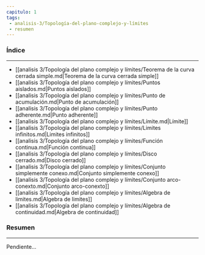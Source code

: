 ```yaml
---
capitulo: 1
tags: 
 - analisis-3/Topología-del-plano-complejo-y-límites
 - resumen
---
```

### Índice
---
 * [[analisis 3/Topología del plano complejo y límites/Teorema de la curva cerrada simple.md|Teorema de la curva cerrada simple]]
 * [[analisis 3/Topología del plano complejo y límites/Puntos aislados.md|Puntos aislados]]
 * [[analisis 3/Topología del plano complejo y límites/Punto de acumulación.md|Punto de acumulación]]
 * [[analisis 3/Topología del plano complejo y límites/Punto adherente.md|Punto adherente]]
 * [[analisis 3/Topología del plano complejo y límites/Límite.md|Límite]]
 * [[analisis 3/Topología del plano complejo y límites/Limites infinitos.md|Limites infinitos]]
 * [[analisis 3/Topología del plano complejo y límites/Función continua.md|Función continua]]
 * [[analisis 3/Topología del plano complejo y límites/Disco cerrado.md|Disco cerrado]]
 * [[analisis 3/Topología del plano complejo y límites/Conjunto simplemente conexo.md|Conjunto simplemente conexo]]
 * [[analisis 3/Topología del plano complejo y límites/Conjunto arco-conexto.md|Conjunto arco-conexto]]
 * [[analisis 3/Topología del plano complejo y límites/Algebra de limites.md|Algebra de limites]]
 * [[analisis 3/Topología del plano complejo y límites/Algebra de continuidad.md|Algebra de continuidad]]

### Resumen
---
Pendiente...